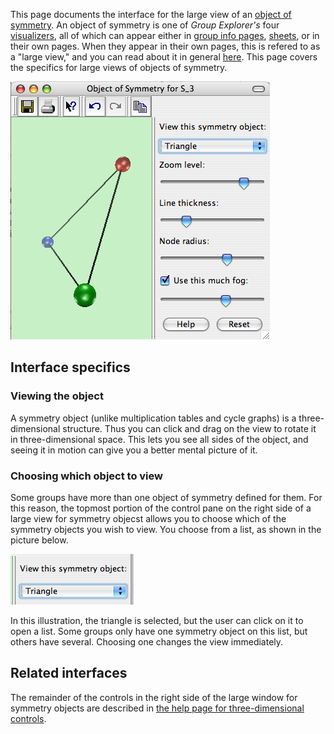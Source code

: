 
This page documents the interface for the large view of an [object of
symmetry](rf-groupterms.md#objects-of-symmetry). An object of symmetry is
one of *Group Explorer's* four [visualizers](rf-geterms.md#visualizers), all
of which can appear either in [group info pages](rf-um-groupwindow.md),
[sheets](rf-geterms.md#sheets), or in their own pages. When they appear in
their own pages, this is refered to as a "large view," and you can read
about it in general [here](rf-um-largewindow.md). This page covers the
specifics for large views of objects of symmetry.

![A large view of an object of symmetry](illustration-oswindow.jpg)

## Interface specifics

### Viewing the object

A symmetry object (unlike multiplication tables and cycle graphs) is a
three-dimensional structure. Thus you can click and drag on the view to
rotate it in three-dimensional space. This lets you see all sides of the
object, and seeing it in motion can give you a better mental picture of it.

### Choosing which object to view

Some groups have more than one object of symmetry defined for them. For this
reason, the topmost portion of the control pane on the right side of a large
view for symmetry objecst allows you to choose which of the symmetry objects
you wish to view. You choose from a list, as shown in the picture below.

![Screenshot of the control for choosing an object of symmetry](illustration-osoptions.jpg)

In this illustration, the triangle is selected, but the user can click on it
to open a list. Some groups only have one symmetry object on this list, but
others have several. Choosing one changes the view immediately.

## Related interfaces

The remainder of the controls in the right side of the large window for
symmetry objects are described in [the help page for three-dimensional
controls](rf-um-modelview.md).
